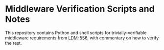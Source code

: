 # Middleware Verification Scripts and Notes

This repository contains Python and shell scripts for trivially-verifiable middleware requirements from [LDM-556](https://ldm-556.lsst.io), with commentary on how to verify the rest.

